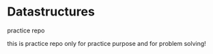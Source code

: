 # Datastructures
practice repo

this is practice repo only for practice purpose and for problem solving!
